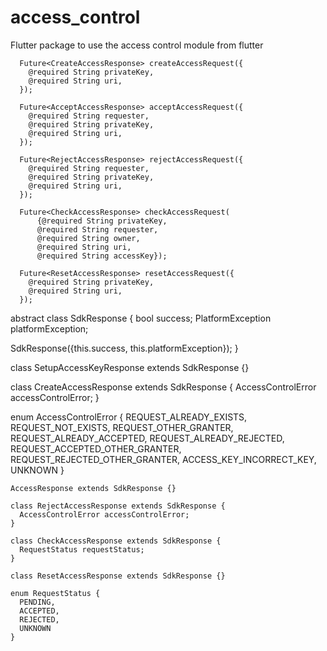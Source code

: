# access_control

Flutter package to use the access control module from flutter

```
  Future<CreateAccessResponse> createAccessRequest({
    @required String privateKey,
    @required String uri,
  });

  Future<AcceptAccessResponse> acceptAccessRequest({
    @required String requester,
    @required String privateKey,
    @required String uri,
  });

  Future<RejectAccessResponse> rejectAccessRequest({
    @required String requester,
    @required String privateKey,
    @required String uri,
  });

  Future<CheckAccessResponse> checkAccessRequest(
      {@required String privateKey,
      @required String requester,
      @required String owner,
      @required String uri,
      @required String accessKey});

  Future<ResetAccessResponse> resetAccessRequest({
    @required String privateKey,
    @required String uri,
  });
```

abstract class SdkResponse {
  bool success;
  PlatformException platformException;

  SdkResponse({this.success, this.platformException});
}

class SetupAccessKeyResponse extends SdkResponse {}

class CreateAccessResponse extends SdkResponse {
  AccessControlError accessControlError;
}

enum AccessControlError {
  REQUEST_ALREADY_EXISTS,
  REQUEST_NOT_EXISTS,
  REQUEST_OTHER_GRANTER,
  REQUEST_ALREADY_ACCEPTED,
  REQUEST_ALREADY_REJECTED,
  REQUEST_ACCEPTED_OTHER_GRANTER,
  REQUEST_REJECTED_OTHER_GRANTER,
  ACCESS_KEY_INCORRECT_KEY,
  UNKNOWN
}

```
AccessResponse extends SdkResponse {}

class RejectAccessResponse extends SdkResponse {
  AccessControlError accessControlError;
}

class CheckAccessResponse extends SdkResponse {
  RequestStatus requestStatus;
}

class ResetAccessResponse extends SdkResponse {}

enum RequestStatus {
  PENDING,
  ACCEPTED,
  REJECTED,
  UNKNOWN
}
```



